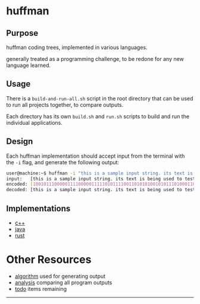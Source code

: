 # huffman
## Purpose
huffman coding trees, implemented in various languages.

generally treated as a programming challenge, to be redone for any new language learned.

## Usage
There is a `build-and-run-all.sh` script in the root directory that can be used to run all projects together, to compare outputs.

Each directory has its own `build.sh` and `run.sh` scripts to build and run the individual applications.

## Design
Each huffman implementation should accept input from the terminal with the `-i` flag, and generate the following output:

```bash
user@machine:~$ huffman -i "this is a sample input string. its text is being used to test the huffman coding tree."
input:   [this is a sample input string. its text is being used to test the huffman coding tree.]
encoded: [100101110000011110000011111010111100110101010010101110100011011110000111010111100010011100110001100000011110110110010111000100001111100110110100110011100000111101101011010000111101101111100000111011100111111000101011110011010011001111001011111011111011111000010000100001001101010111111011011010101100110000111101101111000110011011101110010]
decoded: [this is a sample input string. its text is being used to test the huffman coding tree.]
```

## Implementations
* [c++](c++-huffman/)
* [java](java-huffman/)
* [rust](rust-huffman/)

# Other Resources
* [algorithm](.docs/algorithm.md) used for generating output
* [analysis](.docs/analysis.md) comparing all program outputs
* [todo](.docs/todo.md) items remaining

---

